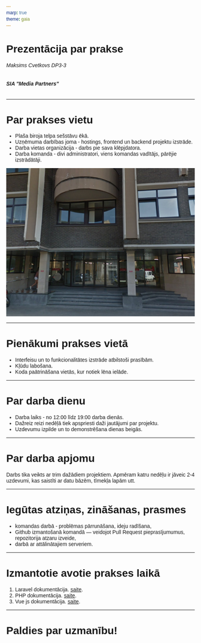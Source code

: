 ```yaml
---
marp: true
theme: gaia
---
```


# Prezentācija par prakse

###### Maksims Cvetkovs DP3-3
###### **SIA "Media Partners"**

<style>
img[alt~="center"] {
  display: block;
  margin: 0 auto;
}

* {
    font-family: "Helvetica";
}
</style>

---

# Par prakses vietu

* Plaša biroja telpa sešstāvu ēkā.
* Uzņēmuma darbības joma - hostings, frontend un backend projektu izstrāde.
* Darba vietas organizācija - darbs pie sava klēpjdatora.
* Darba komanda - divi administratori, viens komandas vadītājs, pārējie izstrādātāji.

![bg right:40%](images/photo.png)

---

# Pienākumi prakses vietā

* Interfeisu un to funkcionalitātes izstrāde atbilstoši prasībām.
* Kļūdu labošana.
* Koda paātrināšana vietās, kur notiek lēna ielāde.

---

# Par darba dienu

* Darba laiks - no 12:00 līdz 19:00 darba dienās.
* Dažreiz reizi nedēļā tiek apspriesti daži jautājumi par projektu.
* Uzdevumu izpilde un to demonstrēšana dienas beigās.

---

# Par darba apjomu

Darbs tika veikts ar trim dažādiem projektiem.
Apmēram katru nedēļu ir jāveic 2-4 uzdevumi, kas saistīti ar datu bāzēm, tīmekļa lapām utt.

---

# Iegūtas atziņas, zināšanas, prasmes

* komandas darbā - problēmas pārrunāšana, ideju radīšana,
* Github izmantošanā komandā — veidojot Pull Request pieprasījumumus, repozitorija atzaru izveide,
* darbā ar attālinātajiem serveriem.

---

# Izmantotie avotie prakses laikā

1. Laravel dokumentācija. [saite](https://laravel.com/docs/9.x).
2. PHP dokumentācija. [saite](https://www.php.net/docs.php).
3. Vue js dokumentācija. [saite](https://vuejs.org/guide/introduction.html).

---

# Paldies par uzmanību! <!--fit-->